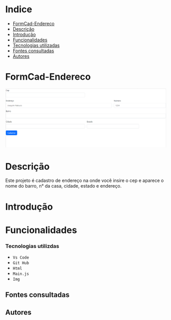 # Indice
* [FormCad-Endereco](#formcad-endereco)
* [Descrição](#descrição)
* [Introdução](#introdução)
* [Funcionalidades](#funcionalidades)
* [Tecnologias utilizadas](#tecnologias-utilizdas)
* [Fontes consultadas](#fontes-consultadas)
* [Autores](#autores)

# FormCad-Endereco
 ![Capa do projeto](img/Capa.png.png)

# Descrição
Este projeto é cadastro de endereço na onde você insire o cep e aparece o nome do barro, n° da casa, cidade, estado e endereço.
# Introdução

# Funcionalidades

### Tecnologias utilizdas
* ``Vs Code``
* ``Git Hub``
* ``Html``
* ``Main.js``
* ``Img``
## Fontes consultadas

## Autores